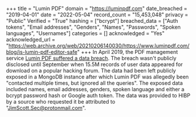 +++
title = "Lumin PDF"
domain = "https://luminpdf.com"
date_breached = "2019-04-01"
date = "2022-05-04"
record_count = "15,453,048"
privacy = "Public"
Verified = "True"
hashing = ["bcrypt"]
breached_data = ["Auth tokens", "Email addresses", "Genders", "Names", "Passwords", "Spoken languages", "Usernames"]
categories = []
acknowledged = "Yes"
acknowledged_url = "https://web.archive.org/web/20210206140030/https://www.luminpdf.com/blog/is-lumin-pdf-editor-safe"
+++
In April 2019, the PDF management service <a href="https://www.zdnet.com/article/data-of-24-3-million-lumin-pdf-users-shared-on-hacking-forum/" target="_blank" rel="noopener">Lumin PDF suffered a data breach</a>. The breach wasn't publicly disclosed until September when 15.5M records of user data appeared for download on a popular hacking forum. The data had been left publicly exposed in a MongoDB instance after which Lumin PDF was allegedly been &quot;contacted multiple times, but ignored all the queries&quot;. The exposed data included names, email addresses, genders, spoken language and either a bcrypt password hash or Google auth token. The data was provided to HIBP by a source who requested it be attributed to &quot;JimScott.Sec@protonmail.com&quot;.
